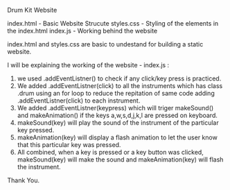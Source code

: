 Drum Kit Website

index.html - Basic Website Strucute
styles.css - Styling of the elements in the index.html
index.js - Working behind the website

index.html and styles.css are basic to undestand for building a static website.

I will be explaining the working of the website - index.js :
1) we used .addEventListner() to check if any click/key press is practiced.
2) We added .addEventListner(click) to all the instruments which has class .drum using an for loop to reduce the repitation of same code adding .addEventListner(click) to each instrument.
3) We added .addEventListner(keypress) which will triger makeSound() and makeAnimation() if the keys a,w,s,d,j,k,l are pressed on keyboard.
4) makeSound(key) will play the sound of the instrument of the particular key pressed.
5) makeAnimation(key) will display a flash animation to let the user know that this particular key was pressed.
6) All combined, when a key is pressed or a key button was clicked, makeSound(key) will make the sound and makeAnimation(key) will flash the instrument.

Thank You.